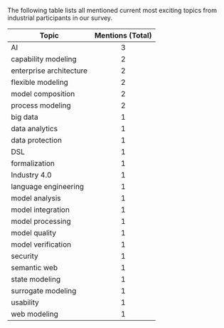 The following table lists all mentioned current most exciting topics from industrial participants in our survey.

| Topic | Mentions (Total) 
|-------|:--------:|
| AI | 3
| capability modeling | 2
| enterprise architecture | 2
| flexible modeling | 2
| model composition | 2
| process modeling | 2
| big data | 1
| data analytics | 1
| data protection | 1
| DSL | 1
| formalization | 1
| Industry 4.0 | 1
| language engineering | 1
| model analysis | 1
| model integration | 1
| model processing | 1
| model quality | 1
| model verification | 1
| security | 1
| semantic web | 1
| state modeling | 1
| surrogate modeling | 1
| usability | 1
| web modeling | 1

